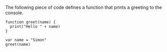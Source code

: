 The following piece of code defines a function that prints a greeting to the console.
```
function greet(name) {
  print("Hello " + name)
}

var name = "Simon"
greet(name)
```